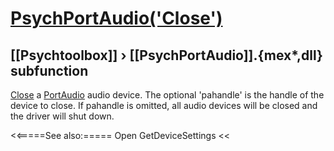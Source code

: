# [PsychPortAudio('Close')](PsychPortAudio-Close) 
## [[Psychtoolbox]] &#8250; [[PsychPortAudio]].{mex*,dll} subfunction


[Close](Close) a [PortAudio](PortAudio) audio device. The optional 'pahandle' is the handle of the  
device to close. If pahandle is omitted, all audio devices will be closed and  
the driver will shut down.  
  


<<=====See also:=====
Open GetDeviceSettings 
<<